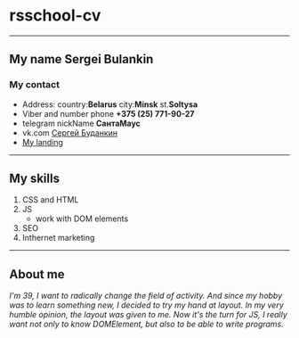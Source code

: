 # rsschool-cv
---
## My name Sergei Bulankin

### My contact

* Address: country:__Belarus__ city:__Minsk__ st.__Soltysa__
* Viber and number phone **+375 (25) 771-90-27**
* telegram nickName __СантаМаус__
* vk.com [Сергей Буданкин](https://vk.com/id672401781)
* [My landing](http://p2577172.beget.tech/)
******
## My skills

1. CSS and HTML
2. JS
   - work with DOM elements
3. SEO
4. Inthernet marketing 
---
## About me

_I'm 39, I want to radically change the field of activity. And since my hobby was to learn something new, I decided to try my hand at layout. In my very humble opinion, the layout was given to me. Now it's the turn for JS, I really want not only to know DOMElement, but also to be able to write programs._
